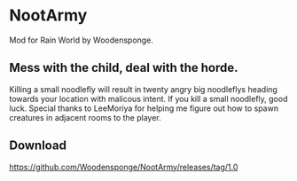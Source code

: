 # NootArmy
Mod for Rain World by Woodensponge.

## Mess with the child, deal with the horde.
Killing a small noodlefly will result in twenty angry big noodleflys heading towards your location with malicous intent. If you kill a small noodlefly, good luck.
Special thanks to LeeMoriya for helping me figure out how to spawn creatures in adjacent rooms to the player.

## Download
https://github.com/Woodensponge/NootArmy/releases/tag/1.0
